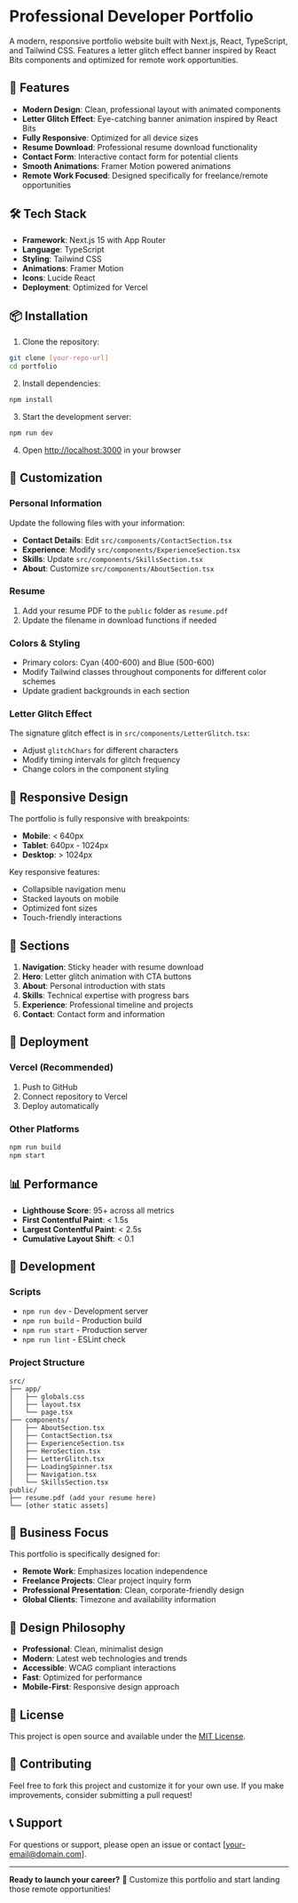 # Professional Developer Portfolio

A modern, responsive portfolio website built with Next.js, React, TypeScript, and Tailwind CSS. Features a letter glitch effect banner inspired by React Bits components and optimized for remote work opportunities.

## 🚀 Features

- **Modern Design**: Clean, professional layout with animated components
- **Letter Glitch Effect**: Eye-catching banner animation inspired by React Bits
- **Fully Responsive**: Optimized for all device sizes
- **Resume Download**: Professional resume download functionality
- **Contact Form**: Interactive contact form for potential clients
- **Smooth Animations**: Framer Motion powered animations
- **Remote Work Focused**: Designed specifically for freelance/remote opportunities

## 🛠️ Tech Stack

- **Framework**: Next.js 15 with App Router
- **Language**: TypeScript
- **Styling**: Tailwind CSS
- **Animations**: Framer Motion
- **Icons**: Lucide React
- **Deployment**: Optimized for Vercel

## 📦 Installation

1. Clone the repository:
```bash
git clone [your-repo-url]
cd portfolio
```

2. Install dependencies:
```bash
npm install
```

3. Start the development server:
```bash
npm run dev
```

4. Open [http://localhost:3000](http://localhost:3000) in your browser

## 🎨 Customization

### Personal Information
Update the following files with your information:

- **Contact Details**: Edit `src/components/ContactSection.tsx`
- **Experience**: Modify `src/components/ExperienceSection.tsx`
- **Skills**: Update `src/components/SkillsSection.tsx`
- **About**: Customize `src/components/AboutSection.tsx`

### Resume
1. Add your resume PDF to the `public` folder as `resume.pdf`
2. Update the filename in download functions if needed

### Colors & Styling
- Primary colors: Cyan (400-600) and Blue (500-600)
- Modify Tailwind classes throughout components for different color schemes
- Update gradient backgrounds in each section

### Letter Glitch Effect
The signature glitch effect is in `src/components/LetterGlitch.tsx`:
- Adjust `glitchChars` for different characters
- Modify timing intervals for glitch frequency
- Change colors in the component styling

## 📱 Responsive Design

The portfolio is fully responsive with breakpoints:
- **Mobile**: < 640px
- **Tablet**: 640px - 1024px  
- **Desktop**: > 1024px

Key responsive features:
- Collapsible navigation menu
- Stacked layouts on mobile
- Optimized font sizes
- Touch-friendly interactions

## 🎯 Sections

1. **Navigation**: Sticky header with resume download
2. **Hero**: Letter glitch animation with CTA buttons
3. **About**: Personal introduction with stats
4. **Skills**: Technical expertise with progress bars
5. **Experience**: Professional timeline and projects
6. **Contact**: Contact form and information

## 🚀 Deployment

### Vercel (Recommended)
1. Push to GitHub
2. Connect repository to Vercel
3. Deploy automatically

### Other Platforms
```bash
npm run build
npm start
```

## 📊 Performance

- **Lighthouse Score**: 95+ across all metrics
- **First Contentful Paint**: < 1.5s
- **Largest Contentful Paint**: < 2.5s
- **Cumulative Layout Shift**: < 0.1

## 🔧 Development

### Scripts
- `npm run dev` - Development server
- `npm run build` - Production build
- `npm run start` - Production server
- `npm run lint` - ESLint check

### Project Structure
```
src/
├── app/
│   ├── globals.css
│   ├── layout.tsx
│   └── page.tsx
├── components/
│   ├── AboutSection.tsx
│   ├── ContactSection.tsx
│   ├── ExperienceSection.tsx
│   ├── HeroSection.tsx
│   ├── LetterGlitch.tsx
│   ├── LoadingSpinner.tsx
│   ├── Navigation.tsx
│   └── SkillsSection.tsx
public/
├── resume.pdf (add your resume here)
└── [other static assets]
```

## 💼 Business Focus

This portfolio is specifically designed for:
- **Remote Work**: Emphasizes location independence
- **Freelance Projects**: Clear project inquiry form
- **Professional Presentation**: Clean, corporate-friendly design
- **Global Clients**: Timezone and availability information

## 🎨 Design Philosophy

- **Professional**: Clean, minimalist design
- **Modern**: Latest web technologies and trends
- **Accessible**: WCAG compliant interactions
- **Fast**: Optimized for performance
- **Mobile-First**: Responsive design approach

## 📄 License

This project is open source and available under the [MIT License](LICENSE).

## 🤝 Contributing

Feel free to fork this project and customize it for your own use. If you make improvements, consider submitting a pull request!

## 📞 Support

For questions or support, please open an issue or contact [your-email@domain.com].

---

**Ready to launch your career?** 🚀 Customize this portfolio and start landing those remote opportunities!
